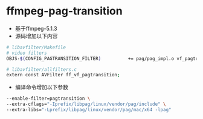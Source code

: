 # ffmpeg-pag-transition

* 基于ffmpeg-5.1.3
* 源码增加以下内容
```bash
# libavfilter/Makefile
# video filters
OBJS-$(CONFIG_PAGTRANSITION_FILTER)          += pag/pag_impl.o vf_pagtransition.o

# libavfilter/allfilters.c
extern const AVFilter ff_vf_pagtransition;
```
* 编译命令增加以下参数
```bash
--enable-filter=pagtransition \
--extra-cflags="-Iprefix/libpag/linux/vendor/pag/include" \
--extra-libs="-Lprefix/libpag/linux/vendor/pag/mac/x64 -lpag"
```
